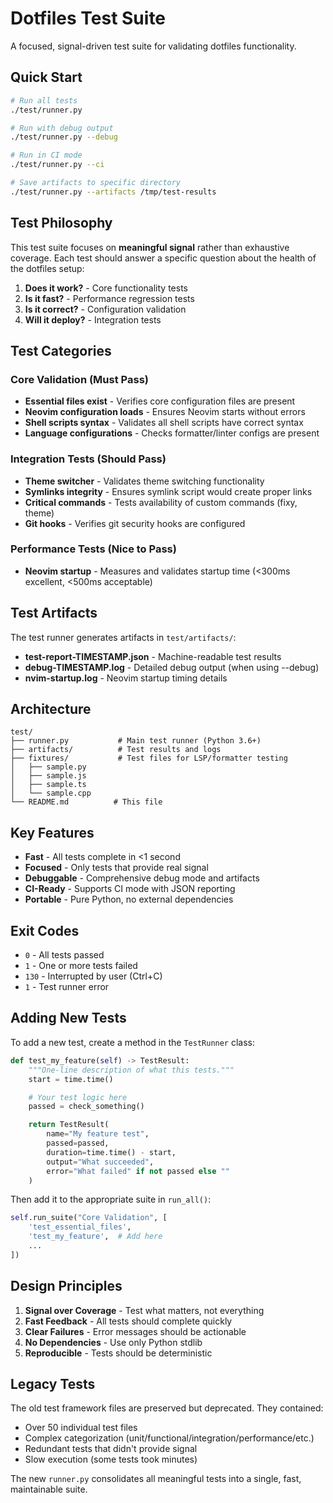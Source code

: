# Dotfiles Test Suite

A focused, signal-driven test suite for validating dotfiles functionality.

## Quick Start

```bash
# Run all tests
./test/runner.py

# Run with debug output
./test/runner.py --debug

# Run in CI mode
./test/runner.py --ci

# Save artifacts to specific directory
./test/runner.py --artifacts /tmp/test-results
```

## Test Philosophy

This test suite focuses on **meaningful signal** rather than exhaustive coverage. Each test should answer a specific question about the health of the dotfiles setup:

1. **Does it work?** - Core functionality tests
2. **Is it fast?** - Performance regression tests
3. **Is it correct?** - Configuration validation
4. **Will it deploy?** - Integration tests

## Test Categories

### Core Validation (Must Pass)

- **Essential files exist** - Verifies core configuration files are present
- **Neovim configuration loads** - Ensures Neovim starts without errors
- **Shell scripts syntax** - Validates all shell scripts have correct syntax
- **Language configurations** - Checks formatter/linter configs are present

### Integration Tests (Should Pass)

- **Theme switcher** - Validates theme switching functionality
- **Symlinks integrity** - Ensures symlink script would create proper links
- **Critical commands** - Tests availability of custom commands (fixy, theme)
- **Git hooks** - Verifies git security hooks are configured

### Performance Tests (Nice to Pass)

- **Neovim startup** - Measures and validates startup time (<300ms excellent, <500ms acceptable)

## Test Artifacts

The test runner generates artifacts in `test/artifacts/`:

- **test-report-TIMESTAMP.json** - Machine-readable test results
- **debug-TIMESTAMP.log** - Detailed debug output (when using --debug)
- **nvim-startup.log** - Neovim startup timing details

## Architecture

```
test/
├── runner.py           # Main test runner (Python 3.6+)
├── artifacts/          # Test results and logs
├── fixtures/           # Test files for LSP/formatter testing
│   ├── sample.py
│   ├── sample.js
│   ├── sample.ts
│   └── sample.cpp
└── README.md          # This file
```

## Key Features

- **Fast** - All tests complete in <1 second
- **Focused** - Only tests that provide real signal
- **Debuggable** - Comprehensive debug mode and artifacts
- **CI-Ready** - Supports CI mode with JSON reporting
- **Portable** - Pure Python, no external dependencies

## Exit Codes

- `0` - All tests passed
- `1` - One or more tests failed
- `130` - Interrupted by user (Ctrl+C)
- `1` - Test runner error

## Adding New Tests

To add a new test, create a method in the `TestRunner` class:

```python
def test_my_feature(self) -> TestResult:
    """One-line description of what this tests."""
    start = time.time()

    # Your test logic here
    passed = check_something()

    return TestResult(
        name="My feature test",
        passed=passed,
        duration=time.time() - start,
        output="What succeeded",
        error="What failed" if not passed else ""
    )
```

Then add it to the appropriate suite in `run_all()`:

```python
self.run_suite("Core Validation", [
    'test_essential_files',
    'test_my_feature',  # Add here
    ...
])
```

## Design Principles

1. **Signal over Coverage** - Test what matters, not everything
2. **Fast Feedback** - All tests should complete quickly
3. **Clear Failures** - Error messages should be actionable
4. **No Dependencies** - Use only Python stdlib
5. **Reproducible** - Tests should be deterministic

## Legacy Tests

The old test framework files are preserved but deprecated. They contained:

- Over 50 individual test files
- Complex categorization (unit/functional/integration/performance/etc.)
- Redundant tests that didn't provide signal
- Slow execution (some tests took minutes)

The new `runner.py` consolidates all meaningful tests into a single, fast, maintainable suite.
